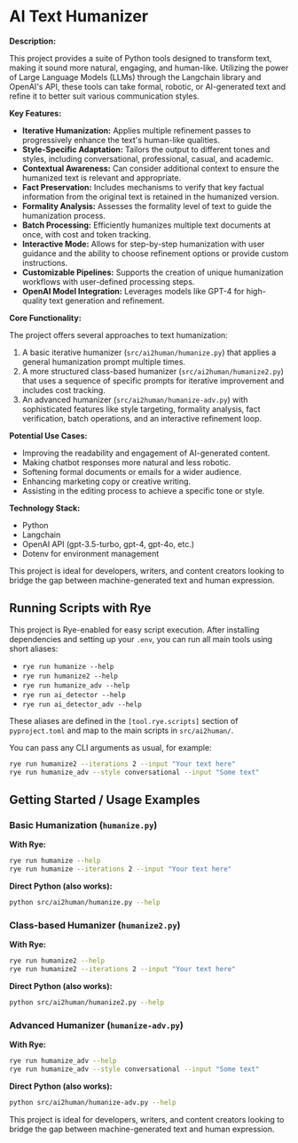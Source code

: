 # AI Text Humanizer

**Description:**

This project provides a suite of Python tools designed to transform text, making it sound more natural, engaging, and human-like. Utilizing the power of Large Language Models (LLMs) through the Langchain library and OpenAI's API, these tools can take formal, robotic, or AI-generated text and refine it to better suit various communication styles.

**Key Features:**

- **Iterative Humanization:** Applies multiple refinement passes to progressively enhance the text's human-like qualities.
- **Style-Specific Adaptation:** Tailors the output to different tones and styles, including conversational, professional, casual, and academic.
- **Contextual Awareness:** Can consider additional context to ensure the humanized text is relevant and appropriate.
- **Fact Preservation:** Includes mechanisms to verify that key factual information from the original text is retained in the humanized version.
- **Formality Analysis:** Assesses the formality level of text to guide the humanization process.
- **Batch Processing:** Efficiently humanizes multiple text documents at once, with cost and token tracking.
- **Interactive Mode:** Allows for step-by-step humanization with user guidance and the ability to choose refinement options or provide custom instructions.
- **Customizable Pipelines:** Supports the creation of unique humanization workflows with user-defined processing steps.
- **OpenAI Model Integration:** Leverages models like GPT-4 for high-quality text generation and refinement.

**Core Functionality:**

The project offers several approaches to text humanization:

1.  A basic iterative humanizer (`src/ai2human/humanize.py`) that applies a general humanization prompt multiple times.
2.  A more structured class-based humanizer (`src/ai2human/humanize2.py`) that uses a sequence of specific prompts for iterative improvement and includes cost tracking.
3.  An advanced humanizer (`src/ai2human/humanize-adv.py`) with sophisticated features like style targeting, formality analysis, fact verification, batch operations, and an interactive refinement loop.

**Potential Use Cases:**

- Improving the readability and engagement of AI-generated content.
- Making chatbot responses more natural and less robotic.
- Softening formal documents or emails for a wider audience.
- Enhancing marketing copy or creative writing.
- Assisting in the editing process to achieve a specific tone or style.

**Technology Stack:**

- Python
- Langchain
- OpenAI API (gpt-3.5-turbo, gpt-4, gpt-4o, etc.)
- Dotenv for environment management

This project is ideal for developers, writers, and content creators looking to bridge the gap between machine-generated text and human expression.

## Running Scripts with Rye

This project is Rye-enabled for easy script execution. After installing dependencies and setting up your `.env`, you can run all main tools using short aliases:

- `rye run humanize --help`
- `rye run humanize2 --help`
- `rye run humanize_adv --help`
- `rye run ai_detector --help`
- `rye run ai_detector_adv --help`

These aliases are defined in the `[tool.rye.scripts]` section of `pyproject.toml` and map to the main scripts in `src/ai2human/`.

You can pass any CLI arguments as usual, for example:

```sh
rye run humanize2 --iterations 2 --input "Your text here"
rye run humanize_adv --style conversational --input "Some text"
```

## Getting Started / Usage Examples

### Basic Humanization (`humanize.py`)

**With Rye:**

```sh
rye run humanize --help
rye run humanize --iterations 2 --input "Your text here"
```

**Direct Python (also works):**

```sh
python src/ai2human/humanize.py --help
```

### Class-based Humanizer (`humanize2.py`)

**With Rye:**

```sh
rye run humanize2 --help
rye run humanize2 --iterations 2 --input "Your text here"
```

**Direct Python (also works):**

```sh
python src/ai2human/humanize2.py --help
```

### Advanced Humanizer (`humanize-adv.py`)

**With Rye:**

```sh
rye run humanize_adv --help
rye run humanize_adv --style conversational --input "Some text"
```

**Direct Python (also works):**

```sh
python src/ai2human/humanize-adv.py --help
```

This project is ideal for developers, writers, and content creators looking to bridge the gap between machine-generated text and human expression.
